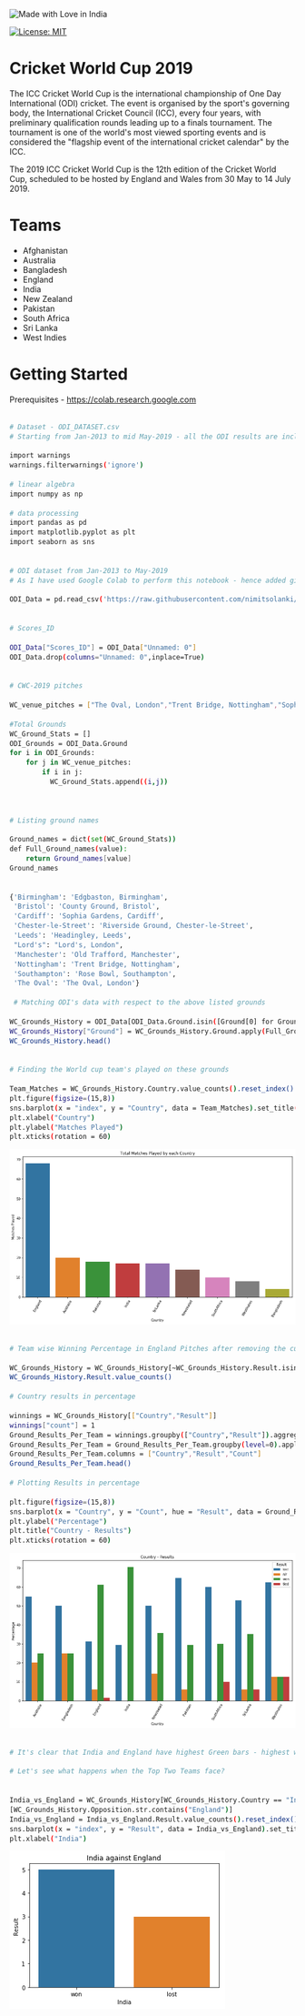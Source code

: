 ![Made with Love in India](https://madewithlove.org.in/badge.svg)

[![License: MIT](https://img.shields.io/badge/License-MIT-yellow.svg)](https://opensource.org/licenses/MIT)

# Cricket World Cup 2019

The ICC Cricket World Cup is the international championship of One Day International (ODI) cricket. The event is organised by the sport's governing body, the International Cricket Council (ICC), every four years, with preliminary qualification rounds leading up to a finals tournament. The tournament is one of the world's most viewed sporting events and is considered the "flagship event of the international cricket calendar" by the ICC.

The 2019 ICC Cricket World Cup is the 12th edition of the Cricket World Cup, scheduled to be hosted by England and Wales from 30 May to 14 July 2019.

# Teams 

* Afghanistan
* Australia
* Bangladesh
* England
* India
* New Zealand
* Pakistan
* South Africa
* Sri Lanka
* West Indies

# Getting Started

Prerequisites - https://colab.research.google.com

```sh

# Dataset - ODI_DATASET.csv
# Starting from Jan-2013 to mid May-2019 - all the ODI results are included in this dataset

import warnings
warnings.filterwarnings('ignore')

# linear algebra
import numpy as np 

# data processing
import pandas as pd 
import matplotlib.pyplot as plt
import seaborn as sns


# ODI dataset from Jan-2013 to May-2019
# As I have used Google Colab to perform this notebook - hence added github raw URL to fetch the dataset

ODI_Data = pd.read_csv('https://raw.githubusercontent.com/nimitsolanki/Cricket-World-Cup-2019/master/data/ODI_DATASET.csv')


# Scores_ID

ODI_Data["Scores_ID"] = ODI_Data["Unnamed: 0"]
ODI_Data.drop(columns="Unnamed: 0",inplace=True)


# CWC-2019 pitches

WC_venue_pitches = ["The Oval, London","Trent Bridge, Nottingham","Sophia Gardens, Cardiff","County Ground, Bristol","Rose Bowl, Southampton","County Ground, Taunton","Old Trafford, Manchester","Edgbaston, Birmingham","Headingley, Leeds","Lord's, London","Riverside Ground, Chester-le-Street"]

#Total Grounds
WC_Ground_Stats = []
ODI_Grounds = ODI_Data.Ground
for i in ODI_Grounds:
    for j in WC_venue_pitches:
        if i in j:
          WC_Ground_Stats.append((i,j))   
          
          
          
# Listing ground names

Ground_names = dict(set(WC_Ground_Stats))
def Full_Ground_names(value):
    return Ground_names[value]
Ground_names


{'Birmingham': 'Edgbaston, Birmingham',
 'Bristol': 'County Ground, Bristol',
 'Cardiff': 'Sophia Gardens, Cardiff',
 'Chester-le-Street': 'Riverside Ground, Chester-le-Street',
 'Leeds': 'Headingley, Leeds',
 "Lord's": "Lord's, London",
 'Manchester': 'Old Trafford, Manchester',
 'Nottingham': 'Trent Bridge, Nottingham',
 'Southampton': 'Rose Bowl, Southampton',
 'The Oval': 'The Oval, London'}
 
 # Matching ODI's data with respect to the above listed grounds

WC_Grounds_History = ODI_Data[ODI_Data.Ground.isin([Ground[0] for Ground in WC_Ground_Stats])]
WC_Grounds_History["Ground"] = WC_Grounds_History.Ground.apply(Full_Ground_names)
WC_Grounds_History.head()


# Finding the World cup team's played on these grounds

Team_Matches = WC_Grounds_History.Country.value_counts().reset_index()
plt.figure(figsize=(15,8))
sns.barplot(x = "index", y = "Country", data = Team_Matches).set_title("Total Matches Played by each Country")
plt.xlabel("Country")
plt.ylabel("Matches Played")
plt.xticks(rotation = 60)

```
![1](https://github.com/nimitsolanki/Cricket-World-Cup-2019/blob/master/images/1.png)



```sh

# Team wise Winning Percentage in England Pitches after removing the currupt data result

WC_Grounds_History = WC_Grounds_History[~WC_Grounds_History.Result.isin(["-"])]
WC_Grounds_History.Result.value_counts()

# Country results in percentage 

winnings = WC_Grounds_History[["Country","Result"]]
winnings["count"] = 1
Ground_Results_Per_Team = winnings.groupby(["Country","Result"]).aggregate(["sum"])
Ground_Results_Per_Team = Ground_Results_Per_Team.groupby(level=0).apply(lambda x:100 * x / float(x.sum())).reset_index()
Ground_Results_Per_Team.columns = ["Country","Result","Count"]
Ground_Results_Per_Team.head()

# Plotting Results in percentage

plt.figure(figsize=(15,8))
sns.barplot(x = "Country", y = "Count", hue = "Result", data = Ground_Results_Per_Team)
plt.ylabel("Percentage")
plt.title("Country - Results")
plt.xticks(rotation = 60)

```

![2](https://github.com/nimitsolanki/Cricket-World-Cup-2019/blob/master/images/2.png)


```sh

# It's clear that India and England have highest Green bars - highest winning percentage.

# Let's see what happens when the Top Two Teams face?


India_vs_England = WC_Grounds_History[WC_Grounds_History.Country == "India"]\
[WC_Grounds_History.Opposition.str.contains("England")]
India_vs_England = India_vs_England.Result.value_counts().reset_index()
sns.barplot(x = "index", y = "Result", data = India_vs_England).set_title("India against England")
plt.xlabel("India")

```

![3](https://github.com/nimitsolanki/Cricket-World-Cup-2019/blob/master/images/3.png)

